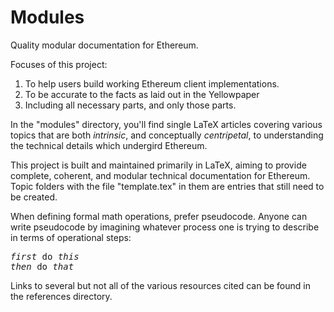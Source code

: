 # Modules

Quality modular documentation for Ethereum. 

Focuses of this project:

1. To help users build working Ethereum client implementations.
2. To be accurate to the facts as laid out in the Yellowpaper 
4. Including all necessary parts, and only those parts.



In the "modules" directory, you'll find single LaTeX articles covering various topics that are both *intrinsic*, and conceptually *centripetal*, to understanding the technical details which undergird Ethereum. 

This project is built and maintained primarily in LaTeX, aiming to provide complete, coherent, and modular technical documentation for Ethereum. Topic folders with the file "template.tex" in them are entries that still need to be created. 

When defining formal math operations, prefer pseudocode. Anyone can write pseudocode by imagining whatever process one is trying to describe in terms of operational steps: 

<pre>
<i>first</i> do <i>this</i>
<i>then</i> do <i>that</i>
</pre>

Links to several but not all of the various resources cited can be found in the references directory.
